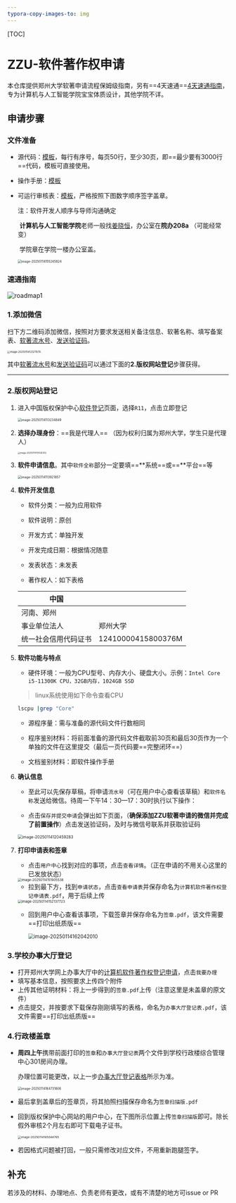 ```yaml
---
typora-copy-images-to: img
---
```


[TOC]



# ZZU-软件著作权申请

本仓库提供郑州大学软著申请流程保姆级指南，另有==4天速通==[4天速通指南](#fastpass)，专为计算机与人工智能学院宝宝体质设计，其他学院不详。

## 申请步骤

### 文件准备

- 源代码：[模板](templates/源代码模板.docx)，每行有序号，每页50行，至少30页，即==最少要有3000行==代码，模板可直接使用。

- 操作手册：[模板](templates/软件操作手册模板.docx) 

- 可运行审核表：[模板](templates/郑州大学计算机软件可运行审核表.docx)，严格按照下图数字顺序签字盖章。

  注：软件开发人顺序与导师沟通确定

  ​		**计算机与人工智能学院**老师一般找[姜晓恒](https://www7.zzu.edu.cn/csai/info/1232/1950.htm)，办公室在**院办208a** （可能经常变）

  ​		学院章在学院一楼办公室盖。

  <img src="img/image-20250114155245824.png" alt="image-20250114155245824" style="zoom:50%;" />

~~<a id="fastpass"></a>~~

### 速通指南

![roadmap1](img/roadmap1.svg)



### 1.添加微信

扫下方二维码添加微信，按照对方要求发送相关备注信息、软著名称、填写备案表、<u>软著流水号</u>、<u>发送验证码</u>。

<img src="img/image-20250114121211576.png" alt="image-20250114121211576" style="zoom:40%;" />

其中<u>软著流水号</u>和<u>发送验证码</u>可以通过下面的**2.版权网站登记**步骤获得。

---

### 2.版权网站登记

1. 进入中国版权保护中心[软件登记](https://register.ccopyright.com.cn/registration.html#/registerSoft)页面，选择`R11`，点击立即登记

   <img src="img/image-20250114113234849.png" alt="image-20250114113234849" style="zoom: 50%;" />

2. **选择办理身份**：==我是代理人== （因为权利归属为郑州大学，学生只是代理人）

   <img src="img/image-20250114113536302.png" alt="image-20250114113536302" style="zoom: 33%;" />

3. **软件申请信息**。其中`软件全称`部分一定要填==**系统==或==**平台==等

   <img src="img/image-20250114113921857.png" alt="image-20250114113921857" style="zoom:50%;" />

4. **软件开发信息** 

   - 软件分类：一般为应用软件

   - 软件说明：原创

   - 开发方式：单独开发

   - 开发完成日期：根据情况随意

   - 发表状态：未发表

   - 著作权人：如下表格

   | 中国                 |                    |
   | -------------------- | ------------------ |
   | 河南、郑州           |                    |
   | 事业单位法人         | 郑州大学           |
   | 统一社会信用代码证书 | 12410000415800376M |

5. **软件功能与特点** 

   - 硬件环境：一般为CPU型号、内存大小、硬盘大小。示例：`Intel Core i5-11300K CPU，32GB内存，1024GB SSD`

   > linux系统使用如下命令查看CPU

   ```bash
   lscpu |grep "Core"
   ```

   - 源程序量：需与准备的源代码文件行数相同

   - 程序鉴别材料：将前面准备的源代码文件截取前30页和最后30页作为一个单独的文件在这里提交（最后一页代码要==完整闭环==）

   - 文档鉴别材料：即软件操作手册

6. **确认信息**

   - 至此可以先保存草稿，将申请`流水号`（可在用户中心查看该草稿）和`软件名称`发送给微信。待周一下午14：30—17：30时执行以下操作：

   - 点击`保存并提交申请`会弹出如下页面，（**确保添加ZZU软著申请的微信并完成了前置操作**）点击发送验证码，及时与微信号联系并获取验证码

   <img src="img/image-20250114120459283.png" alt="image-20250114120459283" style="zoom:63%;" />

7. **打印申请表和签章**

   - 点击`用户中心`找到对应的事项，点击`查看详情`。（正在申请的不用关心这里的已发放状态）

   <img src="img/image-20250114151905538.png" alt="image-20250114151905538" style="zoom:53%;" />

   - 拉到最下方，找到`申请状态`，点击`查看申请表`并保存命名为`计算机软件著作权登记申请表.pdf`，用于后续上传

   <img src="img/image-20250114152137723.png" alt="image-20250114152137723" style="zoom:55%;" />

   - 回到用户中心查看该事项，下载签章并保存命名为`签章.pdf`，该文件需要==打印出纸质版== 

     <img src="img/image-20250114162042010.png" alt="image-20250114162042010" style="zoom:80%;" />



### 3.学校办事大厅登记

- 打开郑州大学网上办事大厅中的[计算机软件著作权登记申请](https://cms.v.zzu.edu.cn/zz_portal/guide?id=3123C41A-53E1-4C81-B359-CF3875BFFC7F)，点击`我要办理` 
- 填写基本信息，按照要求上传四个附件
- 上传其他证明材料：将上一步得到的`签章.pdf`上传（注意这里是未盖章的原文件）
- 点击提交，并按要求下载保存刚刚填写的表格，命名为`办事大厅登记表.pdf`，该文件需要==打印出纸质版== 



### 4.行政楼盖章

- **周四上午**携带前面打印的`签章`和`办事大厅登记表`两个文件到学校行政楼综合管理中心301房间办理。

  办理位置可能更改，以上一步[办事大厅登记表格](https://cms.v.zzu.edu.cn/zz_portal/guide?id=3123C41A-53E1-4C81-B359-CF3875BFFC7F)所示为准。

  <img src="img/image-20250114164731806.png" alt="image-20250114164731806" style="zoom:50%;" />

- 最后拿到盖章后的签章页，将其拍照扫描保存命名为`签章扫描版.pdf` 

- 回到版权保护中心网站的用户中心，在下图所示位置上传`签章扫描版`即可。除长假外审核2个月左右即可下载电子证书。

  <img src="img/image-20250114165044765.png" alt="image-20250114165044765" style="zoom:47%;" />

- 若因格式问题被打回，一般只需修改对应文件，不用重新跑腿签字。



## 补充

若涉及的材料、办理地点、负责老师有更改，或有不清楚的地方可issue or PR 
